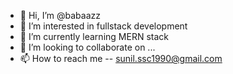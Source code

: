 - 👋 Hi, I’m @babaazz
- 👀 I’m interested in fullstack development
- 🌱 I’m currently learning MERN stack
- 💞️ I’m looking to collaborate on ...
- 📫 How to reach me -- sunil.ssc1990@gmail.com

<!---
babaazz/babaazz is a ✨ special ✨ repository because its `README.md` (this file) appears on your GitHub profile.
You can click the Preview link to take a look at your changes.
--->
